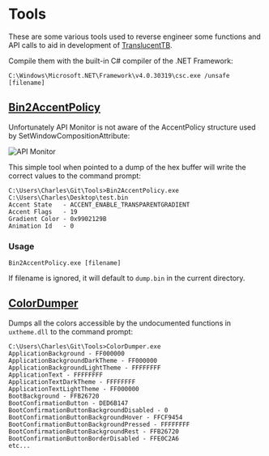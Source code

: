 # Tools

These are some various tools used to reverse engineer some functions and API calls to aid in development of [TranslucentTB](https://github.com/TranslucentTB/TranslucentTB).

Compile them with the built-in C# compiler of the .NET Framework:

    C:\Windows\Microsoft.NET\Framework\v4.0.30319\csc.exe /unsafe [filename]

## [Bin2AccentPolicy](https://github.com/TranslucentTB/Tools/blob/master/Bin2AccentPolicy.cs)

Unfortunately API Monitor is not aware of the AccentPolicy structure used by SetWindowCompositionAttribute:

![API Monitor](http://i.imgur.com/jQJRaTJ.png)

This simple tool when pointed to a dump of the hex buffer will write the correct values to the command prompt:

    C:\Users\Charles\Git\Tools>Bin2AccentPolicy.exe C:\Users\Charles\Desktop\test.bin
    Accent State   - ACCENT_ENABLE_TRANSPARENTGRADIENT
    Accent Flags   - 19
    Gradient Color - 0x9902129B
    Animation Id   - 0

### Usage

    Bin2AccentPolicy.exe [filename]

If filename is ignored, it will default to `dump.bin` in the current directory.

## [ColorDumper](https://github.com/TranslucentTB/Tools/blob/master/ColorDumper.cs)

Dumps all the colors accessible by the undocumented functions in `uxtheme.dll` to the command prompt:

    C:\Users\Charles\Git\Tools>ColorDumper.exe
    ApplicationBackground - FF000000
    ApplicationBackgroundDarkTheme - FF000000
    ApplicationBackgroundLightTheme - FFFFFFFF
    ApplicationText - FFFFFFFF
    ApplicationTextDarkTheme - FFFFFFFF
    ApplicationTextLightTheme - FF000000
    BootBackground - FFB26720
    BootConfirmationButton - DED6B147
    BootConfirmationButtonBackgroundDisabled - 0
    BootConfirmationButtonBackgroundHover - FFCF9454
    BootConfirmationButtonBackgroundPressed - FFFFFFFF
    BootConfirmationButtonBackgroundRest - FFB26720
    BootConfirmationButtonBorderDisabled - FFE0C2A6
    etc...
